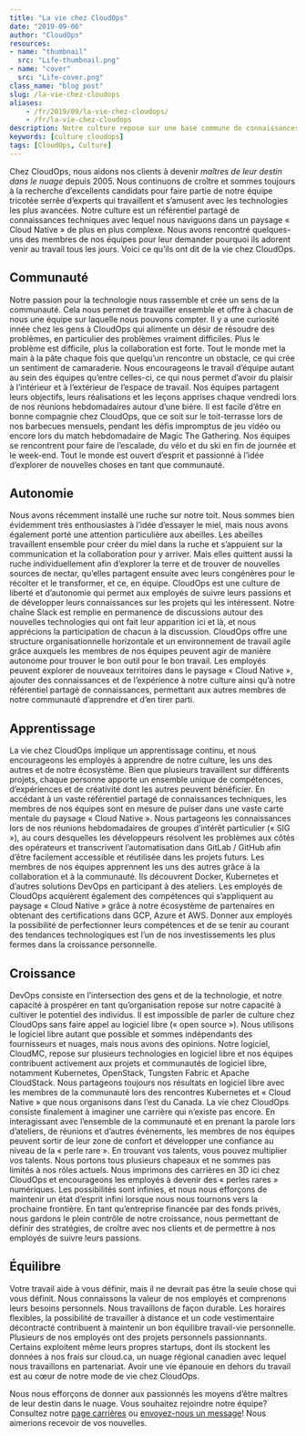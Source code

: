 ```yaml
---
title: "La vie chez CloudOps"
date: "2019-09-06"
author: "CloudOps"
resources:
- name: "thumbnail"
  src: "Life-thumbnail.png"
- name: "cover"
  src: "Life-cover.png"
class_name: "blog post"
slug: /la-vie-chez-cloudops
aliases:
    - /fr/2019/09/la-vie-chez-cloudops/
    - /fr/la-vie-chez-cloudops
description: Notre culture repose sur une base commune de connaissances techniques avec lesquelles nous parcourons le paysage du nuage natif de plus en plus complexe.
keywords: [culture cloudops]
tags: [CloudOps, Culture]
---
```


<p>Chez CloudOps, nous aidons nos clients à devenir <em>maîtres de leur destin dans le nuage </em>depuis 2005. Nous continuons de croître et sommes toujours à la recherche d’excellents candidats pour faire partie de notre équipe tricotée serrée d’experts qui travaillent et s’amusent avec les technologies les plus avancées. Notre culture est un référentiel partagé de connaissances techniques avec lequel nous naviguons dans un paysage « Cloud Native » de plus en plus complexe. Nous avons rencontré quelques-uns des membres de nos équipes pour leur demander pourquoi ils adorent venir au travail tous les jours. Voici ce qu’ils ont dit de la vie chez CloudOps.</p><h2>Communauté</h2><p>Notre passion pour la technologie nous rassemble et crée un sens de la communauté. Cela nous permet de travailler ensemble et offre à chacun de nous une équipe sur laquelle nous pouvons compter. Il y a une curiosité innée chez les gens à CloudOps qui alimente un désir de résoudre des problèmes, en particulier des problèmes vraiment difficiles. Plus le problème est difficile, plus la collaboration est forte. Tout le monde met la main à la pâte chaque fois que quelqu’un rencontre un obstacle, ce qui crée un sentiment de camaraderie. Nous encourageons le travail d’équipe autant au sein des équipes qu’entre celles-ci, ce qui nous permet d’avoir du plaisir à l’intérieur et à l’extérieur de l’espace de travail. Nos équipes partagent leurs objectifs, leurs réalisations et les leçons apprises chaque vendredi lors de nos réunions hebdomadaires autour d’une bière. Il est facile d’être en bonne compagnie chez CloudOps, que ce soit sur le toit-terrasse lors de nos barbecues mensuels, pendant les défis impromptus de jeu vidéo ou encore lors du match hebdomadaire de Magic The Gathering. Nos équipes se rencontrent pour faire de l’escalade, du vélo et du ski en fin de journée et le week-end. Tout le monde est ouvert d’esprit et passionné à l’idée d’explorer de nouvelles choses en tant que communauté.</p><h2>Autonomie</h2><p>Nous avons récemment installé une ruche sur notre toit. Nous sommes bien évidemment très enthousiastes à l’idée d’essayer le miel, mais nous avons également porté une attention particulière aux abeilles. Les abeilles travaillent ensemble pour créer du miel dans la ruche et s’appuient sur la communication et la collaboration pour y arriver. Mais elles quittent aussi la ruche individuellement afin d’explorer la terre et de trouver de nouvelles sources de nectar, qu’elles partagent ensuite avec leurs congénères pour le récolter et le transformer, et ce, en équipe. CloudOps est une culture de liberté et d’autonomie qui permet aux employés de suivre leurs passions et de développer leurs connaissances sur les projets qui les intéressent. Notre chaîne Slack est remplie en permanence de discussions autour des nouvelles technologies qui ont fait leur apparition ici et là, et nous apprécions la participation de chacun à la discussion. CloudOps offre une structure organisationnelle horizontale et un environnement de travail agile grâce auxquels les membres de nos équipes peuvent agir de manière autonome pour trouver le bon outil pour le bon travail. Les employés peuvent explorer de nouveaux territoires dans le paysage « Cloud Native », ajouter des connaissances et de l’expérience à notre culture ainsi qu’à notre référentiel partagé de connaissances, permettant aux autres membres de notre communauté d’apprendre et d’en tirer parti.</p><h2><strong>Apprentissage</strong></h2><p>La vie chez CloudOps implique un apprentissage continu, et nous encourageons les employés à apprendre de notre culture, les uns des autres et de notre écosystème. Bien que plusieurs travaillent sur différents projets, chaque personne apporte un ensemble unique de compétences, d’expériences et de créativité dont les autres peuvent bénéficier. En accédant à un vaste référentiel partagé de connaissances techniques, les membres de nos équipes sont en mesure de puiser dans une vaste carte mentale du paysage « Cloud Native ». Nous partageons les connaissances lors de nos réunions hebdomadaires de groupes d’intérêt particulier (« SIG »), au cours desquelles les développeurs résolvent les problèmes aux côtés des opérateurs et transcrivent l’automatisation dans GitLab / GitHub afin d’être facilement accessible et réutilisée dans les projets futurs<em>. </em>Les membres de nos équipes apprennent les uns des autres grâce à la collaboration et à la communauté. Ils découvrent Docker, Kubernetes et d’autres solutions DevOps en participant à des ateliers. Les employés de CloudOps acquièrent également des compétences qui s’appliquent au paysage « Cloud Native » grâce à notre écosystème de partenaires en obtenant des certifications dans GCP, Azure et AWS. Donner aux employés la possibilité de perfectionner leurs compétences et de se tenir au courant des tendances technologiques est l’un de nos investissements les plus fermes dans la croissance personnelle.&nbsp;</p><h2>Croissance</h2><p>DevOps consiste en l’intersection des gens et de la technologie, et notre capacité à prospérer en tant qu’organisation repose sur notre capacité à cultiver le potentiel des individus. Il est impossible de parler de culture chez CloudOps sans faire appel au logiciel libre (« open source »). Nous utilisons le logiciel libre autant que possible et sommes indépendants des fournisseurs et nuages, mais nous avons des opinions. Notre logiciel, CloudMC, repose sur plusieurs technologies en logiciel libre et nos équipes contribuent activement aux projets et communautés de logiciel libre, notamment Kubernetes, OpenStack, Tungsten Fabric et Apache CloudStack. Nous partageons toujours nos résultats en logiciel libre avec les membres de la communauté lors des rencontres Kubernetes et « Cloud Native » que nous organisons dans l’est du Canada. La vie chez CloudOps consiste finalement à imaginer une carrière qui n’existe pas encore. En interagissant avec l’ensemble de la communauté et en prenant la parole lors d’ateliers, de réunions et d’autres événements, les membres de nos équipes peuvent sortir de leur zone de confort et développer une confiance au niveau de la « perle rare ». En trouvant vos talents, vous pouvez multiplier vos talents. Nous portons tous plusieurs chapeaux et ne sommes pas limités à nos rôles actuels. Nous imprimons des carrières en 3D ici chez CloudOps et encourageons les employés à devenir des « perles rares » numériques. Les possibilités sont infinies, et nous nous efforçons de maintenir un état d’esprit infini lorsque nous nous tournons vers la prochaine frontière. En tant qu’entreprise financée par des fonds privés, nous gardons le plein contrôle de notre croissance, nous permettant de définir des stratégies, de croître avec nos clients et de permettre à nos employés de suivre leurs passions.</p><h2><strong>Équilibre</strong></h2><p>Votre travail aide à vous définir, mais il ne devrait pas être la seule chose qui vous définit. Nous connaissons la valeur de nos employés et comprenons leurs besoins personnels. Nous travaillons de façon durable. Les horaires flexibles, la possibilité de travailler à distance et un code vestimentaire décontracté contribuent à maintenir un bon équilibre travail-vie personnelle. Plusieurs de nos employés ont des projets personnels passionnants. Certains exploitent même leurs propres startups, dont ils stockent les données à nos frais sur cloud.ca, un nuage régional canadien avec lequel nous travaillons en partenariat. Avoir une vie épanouie en dehors du travail est au cœur de notre mode de vie chez CloudOps.</p><p>Nous nous efforçons de donner aux passionnés les moyens d’être maîtres de leur destin dans le nuage. Vous souhaitez rejoindre notre équipe? Consultez notre <a href="https://www.cloudops.com/fr/carrieres/">page carrières</a> ou <a href="https://www.cloudops.com/fr/nous-joindre/">envoyez-nous un message</a>! Nous aimerions recevoir de vos nouvelles.</p>
